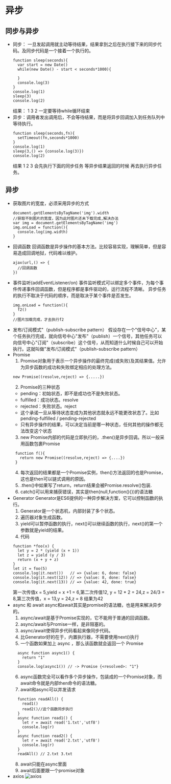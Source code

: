 # 异步

## 同步与异步

- 同步： 一旦发起调用就主动等待结果，结果拿到之后在执行接下来的同步代码。及同步代码是一个接着一个执行的。
  ```
  function sleep(seconds){
    var start = new Date()
    while(new Date() - start < seconds*1000){
      
    }
    console.log(3)
  }
  console.log(1)
  sleep(3)
  console.log(2)
  ```
  结果： 1 3 2 一定要等待while循环结束
- 异步：调用者发出调用后，不会等待结果，而是将异步回调加入到任务队列中等待执行。
  ```
  function sleep(seconds,fn){
    setTimeout(fn,seconds*1000)
  }
  console.log(1)
  sleep(3,() => {console.log(3)})
  console.log(2)
  ```
  结果 1 2 3 会先执行下面的同步任务  等异步结果返回的时候 再去执行异步任务。

## 异步

- 获取图片的宽度，必须采用异步的方式
  ```
  document.getElementsByTagName('img').width
  //获取不到图片的宽度，因为此时图片还未下载完成,解决办法
  var img = document.getElementsByTagName('img')
  img.onLoad = function(){
    console.log(img.width)
  }
  ```
- 回调函数
  回调函数是异步操作的基本方法。比较容易实现，理解简单，但是容易造成回调地狱，代码难以维护。
  ```
  ajax(url,() => {
    //回调函数
  })
  ```
- 事件监听(addEventListener/on)
  事件监听模式可以绑定多个事件，为每个事件传递事件回调函数，但是程序都是事件驱动的，运行流程不清晰。
  异步任务的执行不取决于代码的顺序，而是取决于某个事件是否发生。
  ```
  img.onLoad = function(){
    f2()
  }
  //图片加载完成，才去执行f2
  ```
- 发布/订阅模式"（publish-subscribe pattern）
  假设存在一个"信号中心"，某个任务执行完成，就向信号中心"发布"（publish）一个信号，其他任务可以向信号中心"订阅"（subscribe）这个信号，从而知道什么时候自己可以开始执行。这就叫做"发布/订阅模式"（publish-subscribe pattern）
- Promise
  1. Promise对象用于表示一个异步操作的最终完成(或失败)及其结果值。允许为异步函数的成功和失败绑定相应的处理方法。
  ```
  new Promise((resolve,reject) => {.....})
  ```
  2. Promise的三种状态
   - pending：初始状态，即不是成功也不是失败状态。
   - fulfilled：成功状态。resolve
   - rejected：失败状态。reject
   - 这个承诺一旦从等待状态变成为其他状态就永远不能更改状态了。比如pending-fulfilled / pending-rejected
   - 只有异步操作的结果，可以决定当前是哪一种状态，任何其他的操作都无法改变这个状态
  3. new Promise内部的代码是立即执行的，.then()是异步回调。所以一般采用函数包裹Promise
   ```
    function f(){
      return new Promise((resolve,reject) => {....})
    }
   ```
  4. 每次返回的结果都是一个Promise实例，then()方法返回的也是Promise，这也是then可以链式调用的原因。
  5. .then()中如果写了return，return结果会被Promise.resolve()包装.
  6. catch()可以用来捕获错误，其实是then(null,function(){})的语法糖
- Generator
  Generator是ES6提供的一种异步解决方案，它可以控制函数的执行。
  1. Generator是一个状态机，内部封装了多个状态。
  2. 遍历器对象生成函数。
  3. yield可以暂停函数的执行，next()可以继续函数的执行，next()的第一个参数就是yield的结果。
  4. 代码
    ```
    function *foo(x) {
      let y = 2 * (yield (x + 1))
      let z = yield (y / 3)
      return (x + y + z)
    }
    let it = foo(5)
    console.log(it.next())   // => {value: 6, done: false}
    console.log(it.next(12)) // => {value: 8, done: false}
    console.log(it.next(13)) // => {value: 42, done: true}
   ```
   第一次传值x = 5,yield = x +1 = 6,第二次传值12, y = 12 * 2 = 24,z = 24/3 = 8,第三次传值，x = 13,y = 24,z = 8  结果为42
- async 和 await
  async和await其实是promise的语法糖，也是用来解决异步的。
  1. async/await是基于Promise实现的，它不能用于普通的回调函数。
  2. async/await与Promise一样，是非阻塞的。
  3. async/await使得异步代码看起来像同步代码。
  4. 比Generator好的在于，内置执行器，不需要使用next()执行
  5. 一个函数如果加上 async ，那么该函数就会返回一个 Promise
  ```
    async function async1() {
      return "1"
    }
    console.log(async1()) // -> Promise {<resolved>: "1"}
  ```
  6. async函数完全可以看作多个异步操作，包装成的一个Promise对象，而await命令就是内部then命令的语法糖。
  7. await和async可以并发请求
  ```
    function readAll() {
      read1()
      read2()//这个函数同步执行
    }
    async function read1() {
      let r = await read('1.txt','utf8')
      console.log(r)
    }
    async function read2() {
      let r = await read('2.txt','utf8')
      console.log(r)
    }
    readAll() // 2.txt 3.txt

  ```
  8. await只能在async里面
  9. await后面要跟一个promise对象
- axios
 ![axios](https://github.com/lhalou/interview-question/blob/master/axios.PNG)

  
  

  
  




   
